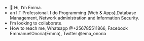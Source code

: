- 👋 Hi, I’m Emma.
- an I.T Professional. I do Programming (Web & Apps),Database Management, Network administration and  Information Security. 
- I’m looking to collaborate.
- How to reach me, 
Whatsapp
@+256785511866, 
Facebook EmmanuelOnoria(Emma), Twitter
@ema_onoria

<!---
Ehmmah256/Ehmmah256 is a ✨ special ✨ repository because its `README.md` (this file) appears on your GitHub profile.
You can click the Preview link to take a look at your changes.
--->
